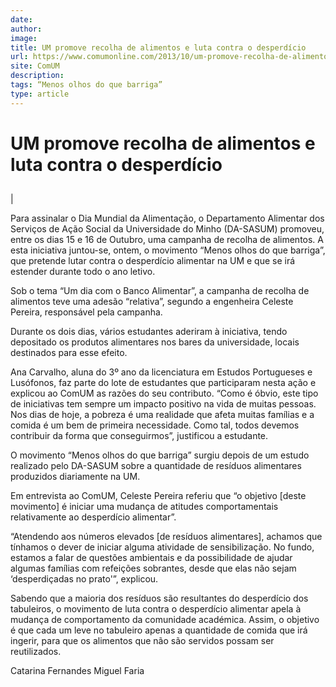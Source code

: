```yaml
---
date: 
author: 
image: 
title: UM promove recolha de alimentos e luta contra o desperdício
url: https://www.comumonline.com/2013/10/um-promove-recolha-de-alimentos-e-luta-contra-o-desperdicio/
site: ComUM
description: 
tags: “Menos olhos do que barriga”
type: article
---
```



# UM promove recolha de alimentos e luta contra o desperdício

## 

| 

Para assinalar o Dia Mundial da Alimentação, o Departamento Alimentar dos Serviços de Ação Social da Universidade do Minho (DA-SASUM) promoveu, entre os dias 15 e 16 de Outubro, uma campanha de recolha de alimentos. A esta iniciativa juntou-se, ontem, o movimento “Menos olhos do que barriga”, que pretende lutar contra o desperdício alimentar na UM e que se irá estender durante todo o ano letivo.

Sob o tema “Um dia com o Banco Alimentar”, a campanha de recolha de alimentos teve uma adesão “relativa”, segundo a engenheira Celeste Pereira, responsável pela campanha.

Durante os dois dias, vários estudantes aderiram à iniciativa, tendo depositado os produtos alimentares nos bares da universidade, locais destinados para esse efeito.

Ana Carvalho, aluna do 3º ano da licenciatura em Estudos Portugueses e Lusófonos, faz parte do lote de estudantes que participaram nesta ação e explicou ao ComUM as razões do seu contributo. “Como é óbvio, este tipo de iniciativas tem sempre um impacto positivo na vida de muitas pessoas. Nos dias de hoje, a pobreza é uma realidade que afeta muitas famílias e a comida é um bem de primeira necessidade. Como tal, todos devemos contribuir da forma que conseguirmos”, justificou a estudante.

O movimento “Menos olhos do que barriga” surgiu depois de um estudo realizado pelo DA-SASUM sobre a quantidade de resíduos alimentares produzidos diariamente na UM.

Em entrevista ao ComUM, Celeste Pereira referiu que “o objetivo [deste movimento] é iniciar uma mudança de atitudes comportamentais relativamente ao desperdício alimentar”.

“Atendendo aos números elevados [de resíduos alimentares], achamos que tínhamos o dever de iniciar alguma atividade de sensibilização. No fundo, estamos a falar de questões ambientais e da possibilidade de ajudar algumas famílias com refeições sobrantes, desde que elas não sejam ‘desperdiçadas no prato'”, explicou.

Sabendo que a maioria dos resíduos são resultantes do desperdício dos tabuleiros, o movimento de luta contra o desperdício alimentar apela à mudança de comportamento da comunidade académica. Assim, o objetivo é que cada um leve no tabuleiro apenas a quantidade de comida que irá ingerir, para que os alimentos que não são servidos possam ser reutilizados.

Catarina Fernandes
Miguel Faria
